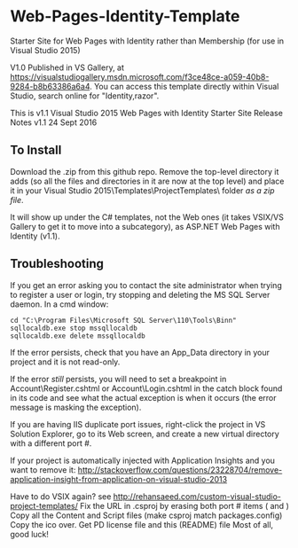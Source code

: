# Web-Pages-Identity-Template

Starter Site for Web Pages with Identity rather than Membership (for use in Visual Studio 2015)

V1.0 Published in VS Gallery, at https://visualstudiogallery.msdn.microsoft.com/f3ce48ce-a059-40b8-9284-b8b63386a6a4. You can access this template directly within Visual Studio, search online for "Identity,razor".

This is v1.1
Visual Studio 2015 Web Pages with Identity Starter Site Release Notes v1.1
24 Sept 2016

## To Install
Download the .zip from this github repo. Remove the top-level directory it adds (so all the files and directories in it are now at the top level) and place it in your Visual Studio 2015\Templates\ProjectTemplates\ folder *as a zip file*.

It will show up under the C# templates, not the Web ones (it takes VSIX/VS Gallery to get it to move into a subcategory), as
ASP.NET Web Pages with Identity (v1.1).


## Troubleshooting

If you get an error asking you to contact the site administrator when trying to register a user or login,
try stopping and deleting the MS SQL Server daemon. In a cmd window:

    cd "C:\Program Files\Microsoft SQL Server\110\Tools\Binn"
    sqllocaldb.exe stop mssqllocaldb
    sqllocaldb.exe delete mssqllocaldb

If the error persists, check that you have an App_Data directory in your project and it is not read-only.

If the error _still_ persists, you will need to set a breakpoint in Account\Register.cshtml or Account\Login.cshtml
in the catch block found in its code and see what the actual exception is when it occurs (the error message is masking the exception).

If you are having IIS duplicate port issues, right-click the project in VS Solution Explorer,
go to its Web screen, and create a new virtual directory with a different port #.

If your project is automatically injected with Application Insights and you want to remove it:
http://stackoverflow.com/questions/23228704/remove-application-insight-from-application-on-visual-studio-2013

Have to do VSIX again? see http://rehansaeed.com/custom-visual-studio-project-templates/
Fix the URL in .csproj by erasing both port # items (<IISUrl> and <DevelopmentServerPort>)
Copy all the Content and Script files (make csproj match packages.config)
Copy the ico over.
Get PD license file and this (README) file
Most of all, good luck!
